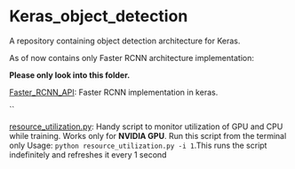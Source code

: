 # Keras_object_detection

A repository containing object detection architecture for Keras.

As of now contains only Faster RCNN architecture implementation:


**Please only look into this folder.**

[Faster_RCNN_API](https://github.com/Abhijit-2592/Keras_object_detection/tree/master/Faster_RCNN_API): Faster RCNN implementation in keras. 


``


[resource_utilization.py](./resource_utilization.py): Handy script to monitor utilization of GPU and CPU while training. Works only for **NVIDIA GPU**. Run this script from the terminal only
Usage: `python resource_utilization.py -i 1`.This runs the script indefinitely and refreshes it every 1 second



